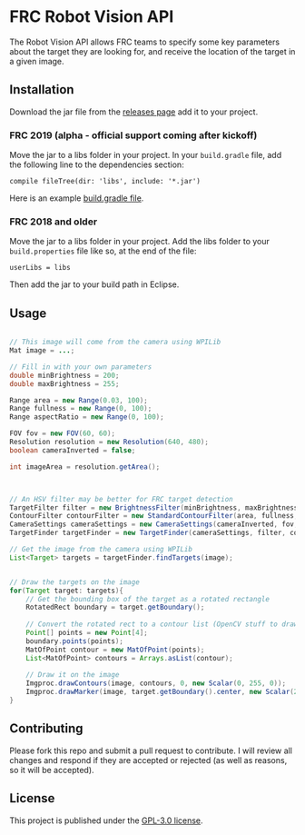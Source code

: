 # FRC Robot Vision API
The Robot Vision API allows FRC teams to specify some key parameters about the target they are looking for, and receive the location of the target in a given image.


## Installation
Download the jar file from the [releases page](https://github.com/kylecorry31/Robot-Vision-API/releases) add it to your project.

### FRC 2019 (alpha - official support coming after kickoff)
Move the jar to a libs folder in your project. In your `build.gradle` file, add the following line to the dependencies section:

`compile fileTree(dir: 'libs', include: '*.jar')`

Here is an example [build.gradle file](https://github.com/kylecorry31/FRC-Sample-Robot-2019/blob/master/build.gradle).


### FRC 2018 and older
Move the jar to a libs folder in your project. Add the libs folder to your `build.properties` file like so, at the end of the file:

`userLibs = libs`

Then add the jar to your build path in Eclipse.
    



## Usage
```Java

// This image will come from the camera using WPILib
Mat image = ...;

// Fill in with your own parameters
double minBrightness = 200;
double maxBrightness = 255;

Range area = new Range(0.03, 100);
Range fullness = new Range(0, 100);
Range aspectRatio = new Range(0, 100);

FOV fov = new FOV(60, 60);
Resolution resolution = new Resolution(640, 480);
boolean cameraInverted = false;

int imageArea = resolution.getArea();



// An HSV filter may be better for FRC target detection
TargetFilter filter = new BrightnessFilter(minBrightness, maxBrightness);
ContourFilter contourFilter = new StandardContourFilter(area, fullness, aspectRatio, imageArea);
CameraSettings cameraSettings = new CameraSettings(cameraInverted, fov, resolution);
TargetFinder targetFinder = new TargetFinder(cameraSettings, filter, contourFilter, TargetGrouping.SINGLE);

// Get the image from the camera using WPILib
List<Target> targets = targetFinder.findTargets(image);


// Draw the targets on the image
for(Target target: targets){
    // Get the bounding box of the target as a rotated rectangle
    RotatedRect boundary = target.getBoundary();
    
    // Convert the rotated rect to a contour list (OpenCV stuff to draw the rectangle)
    Point[] points = new Point[4];
    boundary.points(points);
    MatOfPoint contour = new MatOfPoint(points);
    List<MatOfPoint> contours = Arrays.asList(contour);
    
    // Draw it on the image
    Imgproc.drawContours(image, contours, 0, new Scalar(0, 255, 0));
    Imgproc.drawMarker(image, target.getBoundary().center, new Scalar(255, 0, 0));
}
```

## Contributing
Please fork this repo and submit a pull request to contribute. I will review all changes and respond if they are accepted or rejected (as well as reasons, so it will be accepted).

## License
This project is published under the [GPL-3.0 license](LICENSE).

